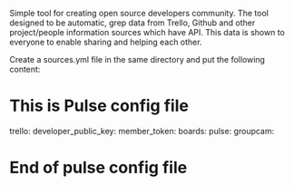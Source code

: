 Simple tool for creating open source developers community.
The tool designed to be automatic, grep data from Trello, Github and other project/people information sources which have API.
This data is shown to everyone to enable sharing and helping each other.

Create a sources.yml file in the same directory and put the following content: 
# This is Pulse config file
trello: 
  developer_public_key: <developer public key> 
  member_token: <member token>
  boards:
    pulse: <board id>
    groupcam: <boards id>
# End of pulse config file
